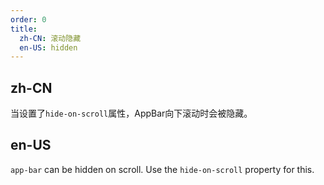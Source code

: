 ```yaml
---
order: 0
title:
  zh-CN: 滚动隐藏
  en-US: hidden 
---
```


## zh-CN

当设置了`hide-on-scroll`属性，AppBar向下滚动时会被隐藏。

## en-US

`app-bar` can be hidden on scroll. Use the `hide-on-scroll` property for this.